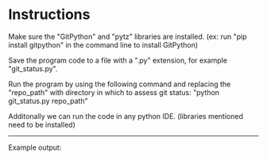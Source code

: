 # Instructions

Make sure the "GitPython" and "pytz" libraries are installed. (ex: run "pip install gitpython" in the command line to install GitPython)

Save the program code to a file with a ".py" extension, for example "git_status.py".

Run the program by using the following command and replacing the "repo_path" with directory in which to assess git status: 
"python git_status.py repo_path"


Additonally we can run the code in any python IDE. (libraries mentioned need to be installed)

------------------------------------------------------

Example output:

